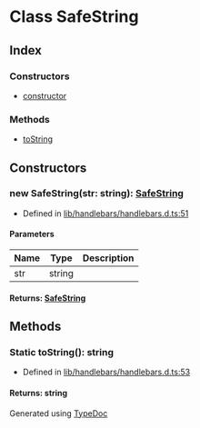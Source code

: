 # Class SafeString


## Index

### Constructors
* [constructor](hbs.safestring.md#constructor)

### Methods
* [toString](hbs.safestring.md#tostring)

## Constructors

### new SafeString(str: string): [SafeString](hbs.safestring.md)
  
* Defined in [lib/handlebars/handlebars.d.ts:51](https://github.com/kimamula/typedoc/blob/HEAD/src/lib/handlebars/handlebars.d.ts#L51)


#### Parameters

| Name | Type | Description |
| ---- | ---- | ---- |
| str | string|  |

#### Returns: [SafeString](hbs.safestring.md)

## Methods

### Static toString(): string
  
* Defined in [lib/handlebars/handlebars.d.ts:53](https://github.com/kimamula/typedoc/blob/HEAD/src/lib/handlebars/handlebars.d.ts#L53)

#### Returns: string


Generated using [TypeDoc](http://typedoc.io)

